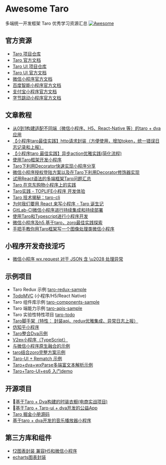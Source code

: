 # Awesome Taro

多端统一开发框架 Taro 优秀学习资源汇总 [![Awesome](https://awesome.re/badge-flat.svg)](https://awesome.re)

## 官方资源

- [Taro 项目仓库](https://github.com/NervJS/taro)
- [Taro 官方文档](http://nervjs.github.io/taro)
- [Taro UI 项目仓库](https://github.com/NervJS/taro-ui)
- [Taro UI 官方文档](https://taro-ui.aotu.io)
- [微信小程序官方文档](https://developers.weixin.qq.com/miniprogram/dev/)
- [百度智能小程序官方文档](https://smartprogram.baidu.com/docs/introduction/register/index.html)
- [支付宝小程序官方文档](https://docs.alipay.com/mini/developer/getting-started)
- [字节跳动小程序官方文档](https://microapp.bytedance.com/)

## 文章教程

* [从0到1构建适配不同端（微信小程序、H5、React-Native 等）的taro + dva应用](https://juejin.im/post/5bb1766d5188255c3272cdd0)
* [【小程序taro最佳实践】http请求封装（方便使用，增加token，统一错误日志记录和上报）](https://segmentfault.com/a/1190000016533592)
* [【小程序taro 最佳实践】异步action优雅实践(简化流程)](https://segmentfault.com/a/1190000016534001)
* [使用Taro框架开发小程序](https://juejin.im/post/5ba0a53af265da0ab5037234)
* [Taro下利用Decorator快速实现小程序分享](https://juejin.im/post/5b99da5d5188255c6f1e084e)
* [微信小程序授权登陆方案以及在Taro下利用Decorator修饰器实现](https://juejin.im/post/5b97a762e51d450e9649a8fd)
* [试用React语法的多端框架Taro问题汇总](https://segmentfault.com/a/1190000016247153)
* [Taro 在京东购物小程序上的实践](https://juejin.im/entry/5b987859e51d450ea2465ddd)
* [Taro实践 - TOPLIFE小程序 开发体验](https://juejin.im/post/5b3b786a6fb9a04f89780a9f)
* [Taro 技术揭秘：taro-cli](https://juejin.im/post/5b3ce041e51d45194832aaf6)
* [为何我们要用 React 来写小程序 - Taro 诞生记](https://juejin.im/post/5b30b476518825749e4a1d91)
* [GitLab-CI微信小程序进行持续集成和持续部署](https://zacksleo.github.io/2018/04/08/GitLab-CI%E5%BE%AE%E4%BF%A1%E5%B0%8F%E7%A8%8B%E5%BA%8F%E8%BF%9B%E8%A1%8C%E6%8C%81%E7%BB%AD%E9%9B%86%E6%88%90%E5%92%8C%E6%8C%81%E7%BB%AD%E9%83%A8%E7%BD%B2/)
* [使用Taro和Typescript进行小程序开发](https://zacksleo.github.io/2018/06/16/%E4%BD%BF%E7%94%A8Taro%E5%92%8CTypescript%E8%BF%9B%E8%A1%8C%E5%B0%8F%E7%A8%8B%E5%BA%8F%E5%BC%80%E5%8F%91/)
* [微信小程序及h5,基于taro，zoro最佳实践探索](https://www.jianshu.com/p/7c27dbbc080f)
* [手把手教你用Taro框架写一个图像处理类微信小程序](https://juejin.im/post/5c3c8c58f265da611a4813a9)

## 小程序开发奇技淫巧

* [微信小程序 wx.request 对于 JSON 含 \u2028 处理异常](https://segmentfault.com/a/1190000015443614)

## 示例项目

* Taro Redux 示例 [taro-redux-sample](https://github.com/NervJS/taro-redux-sample)
* [TodoMVC](https://github.com/NervJS/TodoMVC) (小程序/H5/React Native)
* Taro 组件库示例 [taro-components-sample](https://github.com/NervJS/taro-components-sample)
* Taro 端能力示例 [taro-apis-sample](https://github.com/NervJS/taro-apis-sample)
* Taro 实验性特性项目 [taro-todo](https://github.com/NervJS/taro-todo)
* [Taro脚手架（特性： 封装api、redux优雅集成、异常日志上报）](https://github.com/wsdo/taro-kit.git)
* [仿知乎小程序](https://github.com/NervJS/taro-zhihu-sample)
* [Taro整合Dva示例](https://github.com/zuoge85/taro-dva)
* [V2ex小程序（TypeScript）](https://github.com/NervJS/taro-v2ex)
* [与微信小程序原生融合的示例](https://github.com/NervJS/taro-sample-weapp)
* [taro结合zoro完整方案示例](https://github.com/FaureWu/ztaro)
* [Taro-UI + Rematch 示例](https://github.com/qwIvan/taro-demo-todolist)
* [Taro+dva+wxParse多端富文本解析示例](https://github.com/zcSkr/taro-dva-wxParse)
* [Taro+Taro-UI+es6 入门demo](https://github.com/hyyqcweb/taro-gank)

## 开源项目

* 💯[基于Taro + Dva构建的时装衣橱(电商实战项目)](https://github.com/EasyTuan/taro-msparis)
* 💯[基于Taro + Taro-ui + dva开发的公益App](https://github.com/hugetiny/quit-smoking)
* [Taro 掘金小册源码](https://github.com/o2team/taro-ebook-source)
* [基于taro + dva开发的音乐播放器小程序](https://github.com/huangzhuangjia/taro-music)

## 第三方库和组件

* [f2图表封装 兼容H5和微信小程序](https://github.com/xioxin/taro-f2)
* [echarts图表封装](https://github.com/WsmDyj/echarts-for-taro)